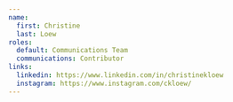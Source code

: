 ```yaml
---
name:
  first: Christine 
  last: Loew
roles:
  default: Communications Team
  communications: Contributor
links:
  linkedin: https://www.linkedin.com/in/christinekloew
  instagram: https://www.instagram.com/ckloew/
---
```


